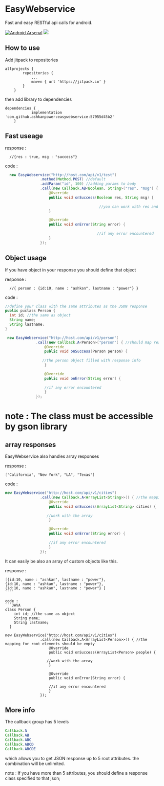 # EasyWebservice 
Fast and easy RESTful api calls for android.

[![Android Arsenal]( https://img.shields.io/badge/Android%20Arsenal-EasyWebservice-green.svg?style=flat )]( https://android-arsenal.com/details/1/7117 )
[![](https://jitpack.io/v/ashkanpower/easywebservice.svg)](https://jitpack.io/#ashkanpower/easywebservice)

## How to use
Add jitpack to repositories
```
allprojects {
		repositories {
			...
			maven { url 'https://jitpack.io' }
		}
	}
``````

then add library to dependencies

`````
dependencies {
	        implementation 'com.github.ashkanpower:easywebservice:57955d45b2'
	}
``````

## Fast useage

response : 
````
  //{res : true, msg : "success"}
`````
code :
```JAVA
  new EasyWebservice("http://host.com/api/v1/test")
				.method(Method.POST) //default
				.addParam("id", 100) //adding params to body
				.call(new Callback.AB<Boolean, String>("res", "msg") { //should map response params
					@Override
					public void onSuccess(Boolean res, String msg) {
          
                                           //you can work with res and msg which are in json response
					}

					@Override
					public void onError(String error) {
          
                                          //if any error encountered
					}
				});
```

## Object usage
If you have object in your response you should define that object


response : 
````
  //{ person : {id:10, name : "ashkan", lastname : "power"} }
`````  

code : 

  ```JAVA
  //define your class with the same attributes as the JSON response
 public puclass Person {
    int id; //the same as object
    String name;
    String lastname;
  }
  
   new EasyWebservice("http://host.com/api/v1/person")
				.call(new Callback.A<Person>("person") { //should map response params
					@Override
					public void onSuccess(Person person) {
          
                   //the person object filled with response info
					}

					@Override
					public void onError(String error) {
          
                    //if any error encountered
					}
				});
````

# note : The class must be accessible by gson library

## array responses 

EasyWebservice also handles array responses

response :
`````
["California", "New York", "LA", "Texas"]
``````
code :
```JAVA
new EasyWebservice("http://host.com/api/v1/cities")
				.call(new Callback.A<ArrayList<String>>() { //the mapping for root elements should be empty
					@Override
					public void onSuccess(ArrayList<String> cities) {
          
                   //work with the array
					}

					@Override
					public void onError(String error) {
          
                    //if any error encountered
					}
				});
```    

It can easily be also an array of custom objects like this.

response :
`````
[{id:10, name : "ashkan", lastname : "power"},
{id:10, name : "ashkan", lastname : "power"},
{id:10, name : "ashkan", lastname : "power"} ]
````

code : 
```JAVA
class Person {
    int id; //the same as object
    String name;
    String lastname;
  }

new EasyWebservice("http://host.com/api/v1/cities")
				.call(new Callback.A<ArrayList<Person>>() { //the mapping for root elements should be empty
					@Override
					public void onSuccess(ArrayList<Person> people) {
          
                   //work with the array
					}

					@Override
					public void onError(String error) {
          
                    //if any error encountered
					}
				});
`````

## More info
The callback group has 5 levels

```JAVA
Callback.A
Callback.AB
Callback.ABC
Callback.ABCD
Callback.ABCDE
```
which allows you to get JSON response up to 5 root attributes.
the combination will be unlimited.

note : If you have more than 5 attributes, you should define a response class specified to that json;
